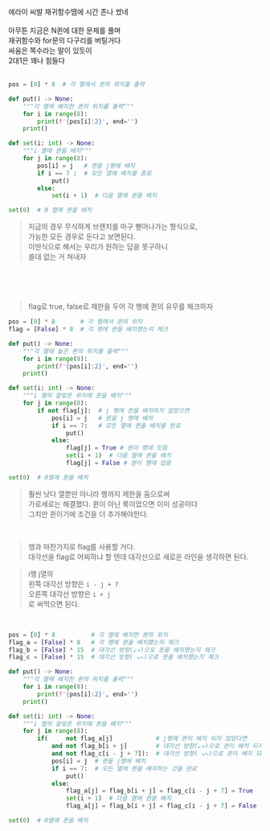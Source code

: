 에라이 씨발 재귀함수땜에 시간 존나 썼네<br><br>
아무튼 지금은 N퀸에 대한 문제를 풀며<br>
재귀함수와 for문의 다구리를 버틸거다<br>
싸움은 쪽수라는 말이 있듯이<br>
2대1은 꽤나 힘들다<br><br>

```py
pos = [0] * 8  # 각 열에서 퀸의 위치를 출력

def put() -> None:
    """각 열에 배치한 퀸의 위치를 출력"""
    for i in range(8):
        print(f'{pos[i]:2}', end='')
    print()

def set(i: int) -> None:
    """i 열에 퀸을 배치"""
    for j in range(8):
        pos[i] = j   # 퀸을 j행에 배치
        if i == 7 :  # 모든 열에 배치를 종료
            put()
        else:
            set(i + 1)  # 다음 열에 퀸을 배치

set(0)  # 0 열에 퀸을 배치
```
> 지금의 경우 무식하게 브랜치를 마구 뻗어나가는 형식으로, <br> 가능한 모든 경우로 둔다고 보면된다. <br>
이딴식으로 해서는 우리가 원하는 답을 못구하니<br>
쓸데 없는 거 쳐내자 

<br>
<br>
<br>


>flag로 true, false로 제한을 두어 각 행에 퀸의 유무를 체크하자
```py
pos = [0] * 8       # 각 열에서 퀸의 위치
flag = [False] * 8  # 각 행에 퀸을 배치했는지 체크

def put() -> None:
    """각 열에 놓은 퀸의 위치를 출력"""
    for i in range(8):
        print(f'{pos[i]:2}', end='')
    print()

def set(i: int) -> None:
    """i 열의 알맞은 위치에 퀸을 배치"""
    for j in range(8):
        if not flag[j]:  # j 행에 퀸을 배치하지 않았으면
            pos[i] = j   # 퀸을 j 행에 배치
            if i == 7:   # 모든 열에 퀸을 배치를 완료
                put()
            else:
                flag[j] = True # 퀸이 행에 잇음
                set(i + 1)  # 다음 열에 퀸을 배치
                flag[j] = False # 퀸이 행에 업음

set(0)  # 0열에 퀸을 배치
```
>훨씬 낫다 열뿐만 아니라 행까지 제한을 둠으로써<br>
가로세로는 해결했다. 퀸이 아닌 룩이었으면 이미 성공이다<br>
그치만 퀸이기에 조건을 더 추가해야한다.

<br>

>행과 마찬가지로 flag를 사용할 거다.<br>
대각선을 flag로 어찌하냐 할 텐데 대각선으로 새로운 라인을 생각하면 된다.<br>

>i행 j열의<br>
왼쪽 대각선 방향은 `i - j + 7`<br>
오른쪽 대각선 방향은 `i + j`<br>
로 써먹으면 된다.

<br>

```py
pos = [0] * 8          # 각 열에 배치한 퀸의 위치
flag_a = [False] * 8   # 각 행에 퀸을 배치했는지 체크
flag_b = [False] * 15  # 대각선 방향(↙↗)으로 퀸을 배치했는지 체크
flag_c = [False] * 15  # 대각선 방향( ↘↖)으로 퀸을 배치했는지 체크

def put() -> None:
    """각 열에 배치한 퀸의 위치를 출력"""
    for i in range(8):
        print(f'{pos[i]:2}', end='')
    print()

def set(i: int) -> None:
    """i 열의 알맞은 위치에 퀸을 배치"""
    for j in range(8):
        if(     not flag_a[j]            # j행에 퀸이 배치 되지 않았다면
            and not flag_b[i + j]        # 대각선 방향(↙↗)으로 퀸이 배치 되지 않았다면
            and not flag_c[i - j + 7]):  # 대각선 방향( ↘↖)으로 퀸이 배치 되지 않았다면
            pos[i] = j  # 퀸을 j행에 배치
            if i == 7:  # 모든 열에 퀸을 배치하는 것을 완료
                put()
            else:
                flag_a[j] = flag_b[i + j] = flag_c[i - j + 7] = True
                set(i + 1)  # 다음 열에 퀸을 배치
                flag_a[j] = flag_b[i + j] = flag_c[i - j + 7] = False

set(0)  # 0열에 퀸을 배치
```